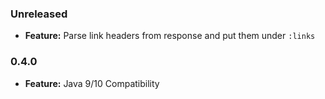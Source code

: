 ### Unreleased

- **Feature:** Parse link headers from response and put them under `:links`

### 0.4.0

- **Feature:** Java 9/10 Compatibility

